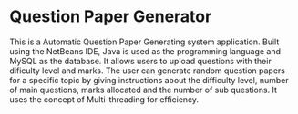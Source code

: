 # Question Paper Generator

This is a Automatic Question Paper Generating system application. Built using the NetBeans IDE, Java is used as the programming language and MySQL as the database.
It allows users to upload questions with their dificulty level and marks. The user can generate random question papers for a specific topic by giving instructions about the difficulty level, number of main questions, marks allocated and the number of sub questions. It uses the concept of Multi-threading for efficiency.
